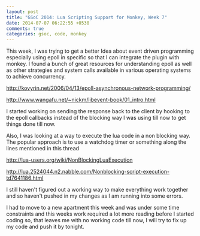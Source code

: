 ```yaml
---
layout: post
title: "GSoC 2014: Lua Scripting Support for Monkey, Week 7"
date: 2014-07-07 06:22:55 +0530
comments: true
categories: gsoc, code, monkey
---
```


This week, I was trying to get a better Idea about event driven
programming especially using epoll in specific so that I can integrate
the plugin with monkey. I found a bunch of great resources for
understanding epoll as well as other strategies and system calls
available in various operating systems to achieve concurrency.


http://kovyrin.net/2006/04/13/epoll-asynchronous-network-programming/

http://www.wangafu.net/~nickm/libevent-book/01_intro.html

I started working on sending the response back to the client by
hooking to the epoll callbacks instead of the blocking way I was using
till now to get things done till now.

Also, I was looking at a way to execute the lua code in a non
blocking way. The popular approach is to use a watchdog timer or
something along the lines mentioned in this thread

http://lua-users.org/wiki/NonBlockingLuaExecution

http://lua.2524044.n2.nabble.com/Nonblocking-script-execution-td7641186.html

I still haven't figured out a working way to make everything work
together and so haven't pushed in my changes as I am running into some
errors. 

I had to move to a new apartment this week and was under some time
constraints and this weeks work required a lot more reading before I
started coding so, that leaves me with no working code till now, I
will try to fix up my code and push it by tonight.
